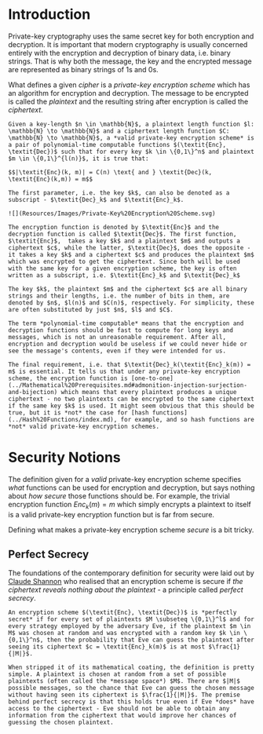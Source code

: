 # Introduction
Private-key cryptography uses the same secret key for both encryption and decryption. It is important that modern cryptography is usually concerned entirely with the encryption and decryption of binary data, i.e. binary strings. That is why both the message, the key and the encrypted message are represented as binary strings of 1s and 0s.

What defines a given *cipher* is a *private-key encryption scheme* which has an algorithm for encryption and decryption. The message to be encrypted is called the *plaintext* and the resulting string after encryption is called the *ciphertext*.

```admonish danger title="Formal Definition: Valid Private-Key Encryption Scheme"
Given a key-length $n \in \mathbb{N}$, a plaintext length function $l: \mathbb{N} \to \mathbb{N}$ and a ciphertext length function $C: \mathbb{N} \to \mathbb{N}$, a *valid private-key encryption scheme* is a pair of polynomial-time computable functions $(\textit{Enc}, \textit{Dec})$ such that for every key $k \in \{0,1\}^n$ and plaintext $m \in \{0,1\}^{l(n)}$, it is true that:

$$|\textit{Enc}(k, m)| = C(n) \text{ and } \textit{Dec}(k, \textit{Enc}(k,m)) = m$$

The first parameter, i.e. the key $k$, can also be denoted as a subscript - $\textit{Dec}_k$ and $\textit{Enc}_k$.

![](Resources/Images/Private-Key%20Encryption%20Scheme.svg)

```

```admonish tip title="Definition Breakdown"
The encryption function is denoted by $\textit{Enc}$ and the decryption function is called $\textit{Dec}$. The first function, $\textit{Enc}$,  takes a key $k$ and a plaintext $m$ and outputs a ciphertext $c$, while the latter, $\textit{Dec}$, does the opposite - it takes a key $k$ and a ciphertext $c$ and produces the plaintext $m$ which was encrypted to get the ciphertext. Since both will be used with the same key for a given encryption scheme, the key is often written as a subscript, i.e. $\textit{Enc}_k$ and $\textit{Dec}_k$

The key $k$, the plaintext $m$ and the ciphertext $c$ are all binary strings and their lengths, i.e. the number of bits in them, are denoted by $n$, $l(n)$ and $C(n)$, respectively. For simplicity, these are often substituted by just $n$, $l$ and $C$.

The term *polynomial-time computable* means that the encryption and decryption functions should be fast to compute for long keys and messages, which is not an unreasonable requirement. After all, encryption and decryption would be useless if we could never hide or see the message's contents, even if they were intended for us.

The final requirement, i.e. that $\textit{Dec}_k(\textit{Enc}_k(m)) = m$ is essential. It tells us that under any private-key encryption scheme, the encryption function is [one-to-one](../Mathematical%20Prerequisites.md#admonition-injection-surjection-and-bijection) which means that every plaintext produces a unique ciphertext - no two plaintexts can be encrypted to the same ciphertext if the same key $k$ is used. It might seem obvious that this should be true, but it is *not* the case for [hash functions](../Hash%20Functions/index.md), for example, and so hash functions are *not* valid private-key encryption schemes.
```

# Security Notions
The definition given for a *valid* private-key encryption scheme specifies *what* functions can be used for encryption and decryption, but says nothing about *how secure* those functions should be. For example, the trivial encryption function $\textit{Enc}_k(m) = m$ which simply encrypts a plaintext to itself is a valid private-key encryption function but is far from secure.

Defining what makes a private-key encryption scheme *secure* is a bit tricky. 

## Perfect Secrecy
The foundations of the contemporary definition for security were laid out by [Claude Shannon](https://en.wikipedia.org/wiki/Claude_Shannon) who realised that an encryption scheme is secure if *the ciphertext reveals nothing about the plaintext* - a principle called *perfect secrecy*.

```admonish danger title="Formal Definition: Perfect Secrecy"
An encryption scheme $(\textit{Enc}, \textit{Dec})$ is *perfectly secret* if for every set of plaintexts $M \subseteq \{0,1\}^l$ and for every strategy employed by the adversary Eve, if the plaintext $m \in M$ was chosen at random and was encrypted with a random key $k \in \{0,1\}^n$, then the probability that Eve can guess the plaintext after seeing its ciphertext $c = \textit{Enc}_k(m)$ is at most $\frac{1}{|M|}$.
```

```admonish tip title="Definition Breakdown"
When stripped it of its mathematical coating, the definition is pretty simple. A plaintext is chosen at random from a set of possible plaintexts (often called the *message space*) $M$. There are $|M|$ possible messages, so the chance that Eve can guess the chosen message without having seen its ciphertext is $\frac{1}{|M|}$. The premise behind perfect secrecy is that this holds true even if Eve *does* have access to the ciphertext - Eve should not be able to obtain any information from the ciphertext that would improve her chances of guessing the chosen plaintext.
```